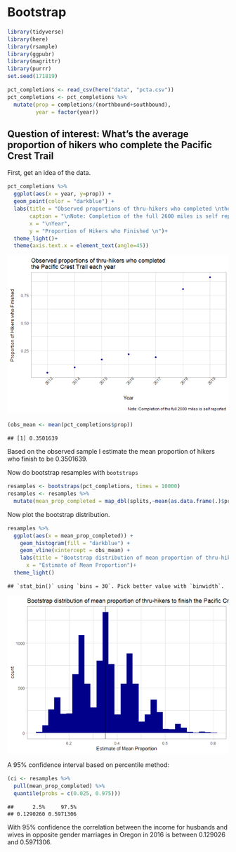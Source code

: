 Bootstrap
================

``` r
library(tidyverse)
library(here)
library(rsample)
library(ggpubr)
library(magrittr)
library(purrr)
set.seed(171819)
```

``` r
pct_completions <- read_csv(here("data", "pcta.csv"))
pct_completions <- pct_completions %>%
  mutate(prop = completions/(northbound+southbound),
         year = factor(year))
```

## Question of interest: What’s the average proportion of hikers who complete the Pacific Crest Trail

First, get an idea of the data.

``` r
pct_completions %>% 
  ggplot(aes(x = year, y=prop)) +
  geom_point(color = "darkblue") +
  labs(title = "Observed proportions of thru-hikers who completed \nthe Pacific Crest Trail each year",
       caption = "\nNote: Completion of the full 2600 miles is self reported",
       x = "\nYear",
       y = "Proportion of Hikers who Finished \n")+
  theme_light()+
  theme(axis.text.x = element_text(angle=45))
```

![](initial_bootstrap_run_files/figure-gfm/unnamed-chunk-1-1.png)<!-- -->

``` r
(obs_mean <- mean(pct_completions$prop))
```

    ## [1] 0.3501639

Based on the observed sample I estimate the mean proportion of hikers
who finish to be 0.3501639.

Now do bootstrap resamples with `bootstraps`

``` r
resamples <- bootstraps(pct_completions, times = 10000)
resamples <- resamples %>%
  mutate(mean_prop_completed = map_dbl(splits,~mean(as.data.frame(.)$prop)))
```

Now plot the bootstrap distribution.

``` r
resamples %>% 
  ggplot(aes(x = mean_prop_completed)) +
    geom_histogram(fill = "darkblue") +
    geom_vline(xintercept = obs_mean) +
    labs(title = "Bootstrap distribution of mean proportion of thru-hikers to finish the Pacific Crest Trail",
      x = "Estimate of Mean Proportion")+
  theme_light()
```

    ## `stat_bin()` using `bins = 30`. Pick better value with `binwidth`.

![](initial_bootstrap_run_files/figure-gfm/unnamed-chunk-4-1.png)<!-- -->

A 95% confidence interval based on percentile method:

``` r
(ci <- resamples %>% 
  pull(mean_prop_completed) %>% 
  quantile(probs = c(0.025, 0.975)))
```

    ##      2.5%     97.5% 
    ## 0.1290260 0.5971306

With 95% confidence the correlation between the income for husbands and
wives in opposite gender marriages in Oregon in 2016 is between 0.129026
and 0.5971306.
